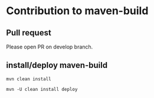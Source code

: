 # Contribution to maven-build

## Pull request

Please open PR on develop branch.

## install/deploy maven-build

    mvn clean install
    
    mvn -U clean install deploy
